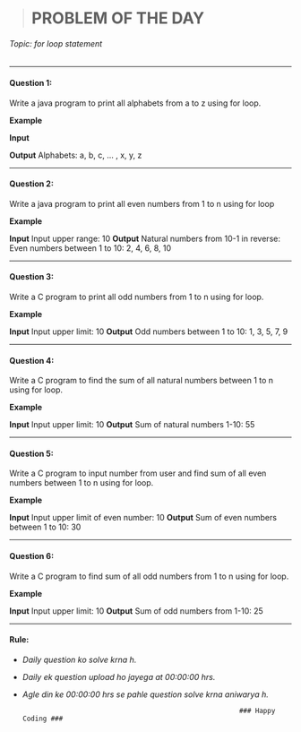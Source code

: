 ># PROBLEM OF THE DAY
###### Topic: for loop statement 


---------

#### Question 1: 
Write a java program to print all alphabets from a to z using for loop.

**Example**

**Input**

**Output**
Alphabets: a, b, c, ... , x, y, z

----------
#### Question 2:
Write a java program to print all even numbers from 1 to n using for loop

**Example**

**Input**
Input upper range: 10
**Output**
Natural numbers from 10-1 in reverse: 
Even numbers between 1 to 10:
2, 4, 6, 8, 10

-------------

#### Question 3:
Write a C program to print all odd numbers from 1 to n using for loop.

**Example**

**Input**
Input upper limit: 10
**Output**
Odd numbers between 1 to 10:
1, 3, 5, 7, 9

-------------

#### Question 4:
Write a C program to find the sum of all natural numbers between 1 to n using for loop.

**Example**

**Input**
Input upper limit: 10
**Output**
Sum of natural numbers 1-10: 55

-------------

#### Question 5:
Write a C program to input number from user and find sum of all even numbers between 1 to n using for loop.

**Example**

**Input**
Input upper limit of even number: 10
**Output**
Sum of even numbers between 1 to 10: 30

-------------

#### Question 6:
Write a C program to find sum of all odd numbers from 1 to n using for loop.

**Example**

**Input**
Input upper limit: 10
**Output**
Sum of odd numbers from 1-10: 25

-------------

#### Rule:
* *Daily question ko solve krna h.*
* *Daily ek question upload ho jayega at 00:00:00 hrs.*
* *Agle din ke 00:00:00 hrs se pahle question solve krna aniwarya h.*


                                                            ### Happy Coding ###
